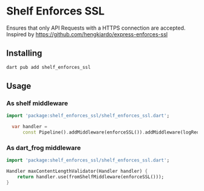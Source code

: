 # Shelf Enforces SSL

Ensures that only API Requests with a HTTPS connection are accepted.
Inspired by <https://github.com/hengkiardo/express-enforces-ssl>

## Installing

```sh
dart pub add shelf_enforces_ssl
```

## Usage

### As shelf middleware

```dart
import 'package:shelf_enforces_ssl/shelf_enforces_ssl.dart';

  var handler =
      const Pipeline().addMiddleware(enforceSSL()).addMiddleware(logRequests()).addHandler(_echoRequest);
```

### As dart_frog middleware

```dart
import 'package:shelf_enforces_ssl/shelf_enforces_ssl.dart';

Handler maxContentLengthValidator(Handler handler) {
    return handler.use(fromShelfMiddleware(enforceSSL()));
}
```
